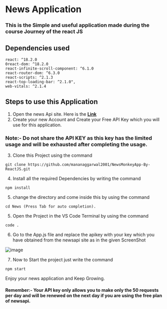 # **News Application**
### This is the Simple and useful application made during the course Journey of the react JS
## **Dependencies used**
```
react: ^18.2.0
0react-dom: ^18.2.0
react-infinite-scroll-component: ^6.1.0
react-router-dom: ^6.3.0
react-scripts: ^2.1.3
react-top-loading-bar: ^2.1.0",
web-vitals: ^2.1.4
```
## **Steps to use this Application**

1. Open the news Api site. Here is the **[Link](https://newsapi.org/)**
2. Create your new Account and Create your Free API Key which you will use for this application.

### **Note:- Do not share the API KEY as this key has the limited usage and will be exhausted after completing the usage.**

3. Clone this Project using the command

```
git clone https://github.com/mananaggarwal2001/NewsMonkeyApp-By-ReactJS.git
```
4. Install all the required Dependencies by writing the command

```
npm install
```
5. change the directory and come inside this by using the command

```
cd News (Press Tab for auto completion).
```
5. Open the Project in the VS Code Terminal by using the command

```
code .
```
6. Go to the App.js file and replace the apikey with your key which you have obtained from the newsapi site as in the given ScreenShot

![image](https://user-images.githubusercontent.com/75381077/188330971-77043c23-eea1-47c3-bc6f-60029824b252.png)

7. Now to Start the project just write the command

```
npm start
```

Enjoy your news application and Keep Growing.

#### **Remember:- Your API key only allows you to make only the 50 requests per day and will be renewed on the next day if you are using the free plan of newsapi.**


